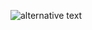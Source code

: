 ![alternative text](http://www.plantuml.com/plantuml/proxy?cache=no&src=https://raw.githubusercontent.com/lameRER/PW/master/README.puml)